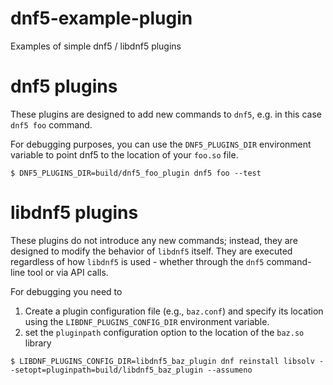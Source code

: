 # dnf5-example-plugin
Examples of simple dnf5 / libdnf5 plugins

dnf5 plugins
============

These plugins are designed to add new commands to `dnf5`, e.g. in this case `dnf5 foo` command.

For debugging purposes, you can use the `DNF5_PLUGINS_DIR` environment variable to point dnf5 to the location of your `foo.so` file.

```
$ DNF5_PLUGINS_DIR=build/dnf5_foo_plugin dnf5 foo --test
```

libdnf5 plugins
===============

These plugins do not introduce any new commands; instead, they are designed to modify the behavior of `libdnf5` itself. They are executed regardless of how `libdnf5` is used - whether through the `dnf5` command-line tool or via API calls.

For debugging you need to
1. Create a plugin configuration file (e.g., `baz.conf`) and specify its location using the `LIBDNF_PLUGINS_CONFIG_DIR` environment variable.
2. set the `pluginpath` configuration option to the location of the `baz.so` library

```
$ LIBDNF_PLUGINS_CONFIG_DIR=libdnf5_baz_plugin dnf reinstall libsolv --setopt=pluginpath=build/libdnf5_baz_plugin --assumeno
```
